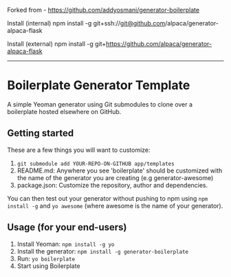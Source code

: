Forked from - https://github.com/addyosmani/generator-boilerplate

Install (internal)
npm install -g git+ssh://git@github.com/alpaca/generator-alpaca-flask

Install (external)
npm install -g git+https://github.com/alpaca/generator-alpaca-flask

---------------------------------------------------------------------------------------

Boilerplate Generator Template
========================================

A simple Yeoman generator using Git submodules to clone over a boilerplate hosted elsewhere on GitHub.

Getting started
---------------

These are a few things you will want to customize:

1. `git submodule add YOUR-REPO-ON-GITHUB app/templates`
2. README.md: Anywhere you see 'boilerplate' should be customized with the name of the generator you are creating (e.g generator-awesome)
3. package.json: Customize the repository, author and dependencies.

You can then test out your generator without pushing to npm using `npm install -g` and
`yo awesome` (where awesome is the name of your generator).

Usage (for your end-users)
---------------

1. Install Yeoman: `npm install -g yo`
2. Install the generator: `npm install -g generator-boilerplate`
3. Run: `yo boilerplate`
4. Start using Boilerplate

